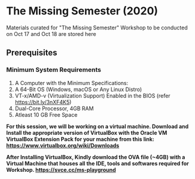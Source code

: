 # The Missing Semester (2020)
Materials curated for "The Missing Semester" Workshop to be conducted on Oct 17 and Oct 18 are stored here

## Prerequisites
### Minimum System Requirements
1. A Computer with the Minimum Specifications:
2. A 64-Bit OS (Windows, macOS or Any Linux Distro)
3. VT-x/AMD-v (Virtualization Support) Enabled in the BIOS (refer https://bit.ly/3nXF4K5)
4. Dual-Core Processor, 4GB RAM
5. Atleast 10 GB Free Space

**For this session, we will be working on a virtual machine. Download and Install the appropriate version of VirtualBox with the Oracle VM VirtualBox Extension Pack for your machine from this link:
https://www.virtualbox.org/wiki/Downloads**

**After Installing VirtualBox, Kindly download the OVA file (~4GB) with a Virtual Machine that houses all the IDE, tools and softwares required for Workshop.
https://svce.cc/ms-playground**

